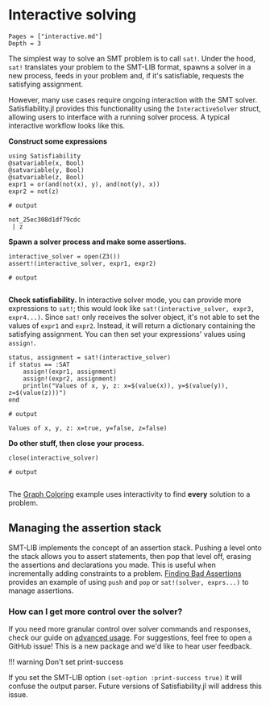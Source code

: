 # Interactive solving
```@contents
Pages = ["interactive.md"]
Depth = 3
```

The simplest way to solve an SMT problem is to call `sat!`. Under the hood, `sat!` translates your problem to the SMT-LIB format, spawns a solver in a new process, feeds in your problem and, if it's satisfiable, requests the satisfying assignment.

However, many use cases require ongoing interaction with the SMT solver. Satisfiability.jl provides this functionality using the `InteractiveSolver` struct, allowing users to interface with a running solver process. A typical interactive workflow looks like this.

**Construct some expressions**
```jldoctest; output = false
using Satisfiability
@satvariable(x, Bool)
@satvariable(y, Bool)
@satvariable(z, Bool)
expr1 = or(and(not(x), y), and(not(y), x))
expr2 = not(z)

# output

not_25ec308d1df79cdc
 | z
```

**Spawn a solver process and make some assertions.**
```jldoctest; output = false
interactive_solver = open(Z3())
assert!(interactive_solver, expr1, expr2)

# output


```
**Check satisfiability.**
In interactive solver mode, you can provide more expressions to `sat!`; this would look like `sat!(interactive_solver, expr3, expr4...)`.
Since `sat!` only receives the solver object, it's not able to set the values of `expr1` and `expr2`. Instead, it will return a dictionary containing the satisfying assignment. You can then set your expressions' values using `assign!`.
```jldoctest; output = false
status, assignment = sat!(interactive_solver)
if status == :SAT
    assign!(expr1, assignment)
    assign!(expr2, assignment)
    println("Values of x, y, z: x=$(value(x)), y=$(value(y)), z=$(value(z)))")
end

# output

Values of x, y, z: x=true, y=false, z=false)
```
**Do other stuff, then close your process.**
```jldoctest; output = false
close(interactive_solver)

# output


```

The [Graph Coloring](example_graph_coloring.md) example uses interactivity to find **every** solution to a problem.

## Managing the assertion stack
SMT-LIB implements the concept of an assertion stack. Pushing a level onto the stack allows you to assert statements, then pop that level off, erasing the assertions and declarations you made.
This is useful when incrementally adding constraints to a problem. [Finding Bad Assertions](example_bad_assertions.md) provides an example of using `push` and `pop` or `sat!(solver, exprs...)` to manage assertions.

### How can I get more control over the solver?
If you need more granular control over solver commands and responses, check our guide on [advanced usage](advanced.md). For suggestions, feel free to open a GitHub issue! This is a new package and we'd like to hear user feedback. 

!!! warning Don't set print-success

If you set the SMT-LIB option `(set-option :print-success true)` it will confuse the output parser. Future versions of Satisfiability.jl will address this issue.